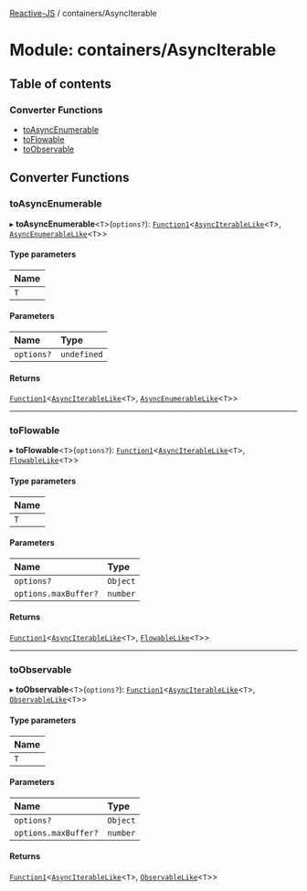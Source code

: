 [Reactive-JS](../README.md) / containers/AsyncIterable

# Module: containers/AsyncIterable

## Table of contents

### Converter Functions

- [toAsyncEnumerable](containers_AsyncIterable.md#toasyncenumerable)
- [toFlowable](containers_AsyncIterable.md#toflowable)
- [toObservable](containers_AsyncIterable.md#toobservable)

## Converter Functions

### toAsyncEnumerable

▸ **toAsyncEnumerable**<`T`\>(`options?`): [`Function1`](functions.md#function1)<[`AsyncIterableLike`](../interfaces/containers.AsyncIterableLike.md)<`T`\>, [`AsyncEnumerableLike`](../interfaces/ix.AsyncEnumerableLike.md)<`T`\>\>

#### Type parameters

| Name |
| :------ |
| `T` |

#### Parameters

| Name | Type |
| :------ | :------ |
| `options?` | `undefined` |

#### Returns

[`Function1`](functions.md#function1)<[`AsyncIterableLike`](../interfaces/containers.AsyncIterableLike.md)<`T`\>, [`AsyncEnumerableLike`](../interfaces/ix.AsyncEnumerableLike.md)<`T`\>\>

___

### toFlowable

▸ **toFlowable**<`T`\>(`options?`): [`Function1`](functions.md#function1)<[`AsyncIterableLike`](../interfaces/containers.AsyncIterableLike.md)<`T`\>, [`FlowableLike`](../interfaces/streaming.FlowableLike.md)<`T`\>\>

#### Type parameters

| Name |
| :------ |
| `T` |

#### Parameters

| Name | Type |
| :------ | :------ |
| `options?` | `Object` |
| `options.maxBuffer?` | `number` |

#### Returns

[`Function1`](functions.md#function1)<[`AsyncIterableLike`](../interfaces/containers.AsyncIterableLike.md)<`T`\>, [`FlowableLike`](../interfaces/streaming.FlowableLike.md)<`T`\>\>

___

### toObservable

▸ **toObservable**<`T`\>(`options?`): [`Function1`](functions.md#function1)<[`AsyncIterableLike`](../interfaces/containers.AsyncIterableLike.md)<`T`\>, [`ObservableLike`](../interfaces/rx.ObservableLike.md)<`T`\>\>

#### Type parameters

| Name |
| :------ |
| `T` |

#### Parameters

| Name | Type |
| :------ | :------ |
| `options?` | `Object` |
| `options.maxBuffer?` | `number` |

#### Returns

[`Function1`](functions.md#function1)<[`AsyncIterableLike`](../interfaces/containers.AsyncIterableLike.md)<`T`\>, [`ObservableLike`](../interfaces/rx.ObservableLike.md)<`T`\>\>
